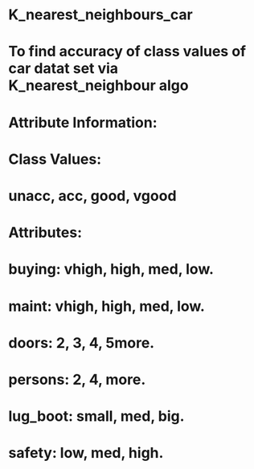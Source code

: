 # K_nearest_neighbours_car

# To find accuracy of class values of car datat set via K_nearest_neighbour algo


# Attribute Information:

# Class Values:
# unacc, acc, good, vgood


# Attributes:
# buying: vhigh, high, med, low.
# maint: vhigh, high, med, low.
# doors: 2, 3, 4, 5more.
# persons: 2, 4, more.
# lug_boot: small, med, big.
# safety: low, med, high.

